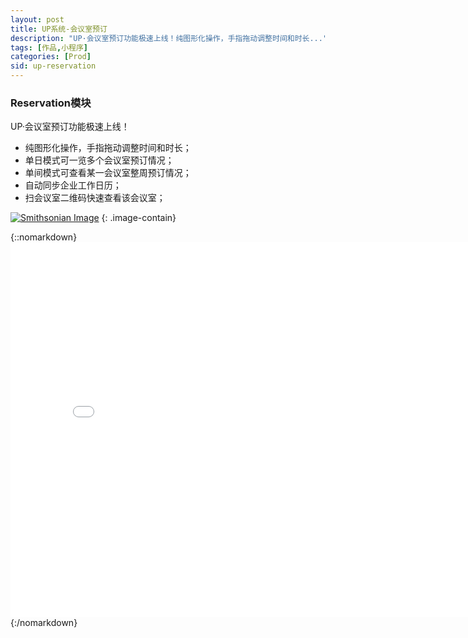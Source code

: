 ```yaml
---
layout: post
title: UP系统-会议室预订
description: "UP·会议室预订功能极速上线！纯图形化操作，手指拖动调整时间和时长..."
tags: [作品,小程序]
categories: [Prod]
sid: up-reservation
---
```


### Reservation模块

UP·会议室预订功能极速上线！

* 纯图形化操作，手指拖动调整时间和时长；
* 单日模式可一览多个会议室预订情况；
* 单间模式可查看某一会议室整周预订情况；
* 自动同步企业工作日历；
* 扫会议室二维码快速查看该会议室；

[![Smithsonian Image](//up.yorry.cn/link/up/IMG_5003.PNG)](//up.yorry.cn/link/up/IMG_5003.PNG)
{: .image-contain}

<!--more-->

{::nomarkdown}
<embed width="800" height="600" src="//up.yorry.cn/link/up/UP_Reservation_v1.0.pdf"></embed>
{:/nomarkdown}
